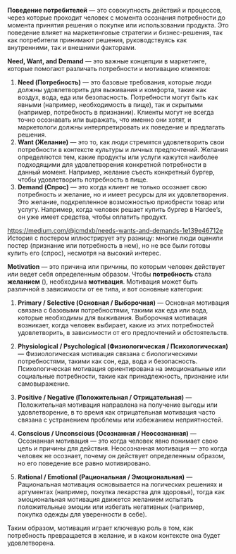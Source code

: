 **Поведениe потребителей** — это совокупность действий и процессов, через которые проходит человек с момента осознания потребности до момента принятия решения о покупке или использовании продукта. Это поведение влияет на маркетинговые стратегии и бизнес-решения, так как потребители принимают решения, руководствуясь как внутренними, так и внешними факторами.

**Need, Want, and Demand** — это важные концепции в маркетинге, которые помогают различать потребности и мотивацию клиентов:

1. **Need (Потребность)** — это базовые требования, которые люди должны удовлетворить для выживания и комфорта, такие как воздух, вода, еда или безопасность. Потребности могут быть как явными (например, необходимость в пище), так и скрытыми (например, потребность в признании). Клиенты могут не всегда точно осознавать или выражать, что именно они хотят, и маркетологи должны интерпретировать их поведение и предлагать решения.
2. **Want (Желание)** — это то, как люди стремятся удовлетворить свои потребности в контексте культуры и личных предпочтений. Желания определяются тем, какие продукты или услуги кажутся наиболее подходящими для удовлетворения конкретной потребности в данный момент. Например, желание съесть конкретный бургер, чтобы удовлетворить потребность в пище.
3. **Demand (Спрос)** — это когда клиент не только осознает свою потребность и желание, но и имеет ресурсы для их удовлетворения. Это желание, подкрепленное возможностью приобрести товар или услугу. Например, когда человек решает купить бургер в Hardee’s, он уже имеет средства, чтобы оплатить продукт.

https://medium.com/@jcmdxb/needs-wants-and-demands-1e139e46712e 
История с постером иллюстрирует эту разницу: многие люди оценили постер (признание или потребность в нем), но не все были готовы купить его (спрос), несмотря на высокий интерес.

**Motivation** — это причина или причины, по которым человек действует или ведет себя определенным образом. Чтобы **потребность** стала **желанием** (), необходима **мотивация**. Мотивация может быть различной в зависимости от ее типа, и вот основные категории:

1. **Primary / Selective (Основная / Выборочная)** — Основная мотивация связана с базовыми потребностями, такими как еда или вода, которые необходимы для выживания. Выборочная мотивация возникает, когда человек выбирает, какие из этих потребностей удовлетворить, в зависимости от его предпочтений и обстоятельств.

2. **Physiological / Psychological (Физиологическая / Психологическая)** — Физиологическая мотивация связана с биологическими потребностями, такими как сон, еда, вода и безопасность. Психологическая мотивация ориентирована на эмоциональные или социальные потребности, такие как принадлежность, признание или самовыражение.

3. **Positive / Negative (Положительная / Отрицательная)** — Положительная мотивация направлена на получение выгоды или удовлетворение, в то время как отрицательная мотивация часто связана с устранением проблемы или избежанием неприятностей.

4. **Conscious / Unconscious (Осознанная / Неосознанная)** — Осознанная мотивация — это когда человек явно понимает свою цель и причины для действия. Неосознанная мотивация — это когда человек не осознает, почему он действует определенным образом, но его поведение все равно мотивировано.

5. **Rational / Emotional (Рациональная / Эмоциональная)** — Рациональная мотивация основывается на логических решениях и аргументах (например, покупка лекарства для здоровья), тогда как эмоциональная мотивация движется желанием испытать положительные эмоции или избегать негативных (например, покупка одежды для уверенности в себе).

  

Таким образом, мотивация играет ключевую роль в том, как потребность превращается в желание, и в каком контексте она будет удовлетворена.